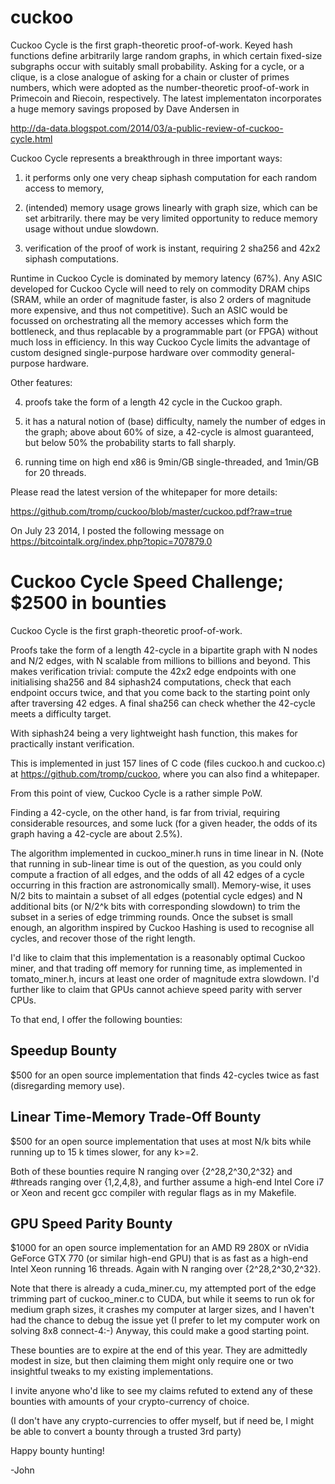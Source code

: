 cuckoo
======

Cuckoo Cycle is the first graph-theoretic proof-of-work.
Keyed hash functions define arbitrarily large random graphs,
in which certain fixed-size subgraphs occur with suitably small probability.
Asking for a cycle, or a clique, is a close analogue of asking for
a chain or cluster of primes numbers, which were adopted as the
number-theoretic proof-of-work in Primecoin and Riecoin, respectively.
The latest implementaton incorporates a huge memory savings proposed by Dave Andersen in

http://da-data.blogspot.com/2014/03/a-public-review-of-cuckoo-cycle.html


Cuckoo Cycle represents a breakthrough in three important ways:

1) it performs only one very cheap siphash computation for each random access to memory,

2) (intended) memory usage grows linearly with graph size, which can be set arbitrarily.
   there may be very limited opportunity to reduce memory usage without undue slowdown.

3) verification of the proof of work is instant, requiring 2 sha256 and 42x2 siphash computations.

Runtime in Cuckoo Cycle is dominated by memory latency (67%).
Any ASIC developed for Cuckoo Cycle will need to rely on commodity DRAM chips
(SRAM, while an order of magnitude faster, is also 2 orders of magnitude more expensive,
 and thus not competitive).
Such an ASIC would be focussed on orchestrating all the memory accesses which form the bottleneck,
and thus replacable by a programmable part (or FPGA) without much loss in efficiency.
In this way Cuckoo Cycle limits the advantage of custom designed single-purpose hardware
over commodity general-purpose hardware.

Other features:

4) proofs take the form of a length 42 cycle in the Cuckoo graph.

5) it has a natural notion of (base) difficulty, namely the number of edges in the graph;
   above about 60% of size, a 42-cycle is almost guaranteed, but below 50% the probability
   starts to fall sharply.

6) running time on high end x86 is 9min/GB single-threaded, and 1min/GB for 20 threads.

Please read the latest version of the whitepaper for more details:

https://github.com/tromp/cuckoo/blob/master/cuckoo.pdf?raw=true


On July 23 2014, I posted the following message on https://bitcointalk.org/index.php?topic=707879.0

Cuckoo Cycle Speed Challenge; $2500 in bounties
===============================================

Cuckoo Cycle is the first graph-theoretic proof-of-work.

Proofs take the form of a length 42-cycle in a bipartite graph
with N nodes and N/2 edges, with N scalable from millions to billions and beyond.
This makes verification trivial: compute the 42x2 edge endpoints
with one initialising sha256 and 84 siphash24 computations, check that
each endpoint occurs twice, and that you come back to the
starting point only after traversing 42 edges.
A final sha256 can check whether the 42-cycle meets a difficulty target.

With siphash24 being a very lightweight hash function, this makes for
practically instant verification.

This is implemented in just 157 lines of C code (files cuckoo.h and cuckoo.c) at
https://github.com/tromp/cuckoo, where you can also find a whitepaper.

From this point of view, Cuckoo Cycle is a rather simple PoW.

Finding a 42-cycle, on the other hand, is far from trivial,
requiring considerable resources, and some luck
(for a given header, the odds of its graph having a 42-cycle are about 2.5%).

The algorithm implemented in cuckoo_miner.h runs in time linear in N.
(Note that running in sub-linear time is out of the question, as you could
only compute a fraction of all edges, and the odds of all 42 edges of a cycle
occurring in this fraction are astronomically small).
Memory-wise, it uses N/2 bits to maintain a subset of all edges (potential cycle edges)
and N additional bits (or N/2^k bits with corresponding slowdown)
to trim the subset in a series of edge trimming rounds.
Once the subset is small enough, an algorithm inspired by Cuckoo Hashing
is used to recognise all cycles, and recover those of the right length.

I'd like to claim that this implementation is a reasonably optimal Cuckoo miner,
and that trading off memory for running time, as implemented in tomato_miner.h,
incurs at least one order of magnitude extra slowdown.
I'd further like to claim that GPUs cannot achieve speed parity with server CPUs.

To that end, I offer the following bounties:

Speedup Bounty
--------------
$500 for an open source implementation that finds 42-cycles twice as fast (disregarding memory use).

Linear Time-Memory Trade-Off Bounty
-----------------------------------
$500 for an open source implementation that uses at most N/k bits while running up to 15 k times slower,
for any k>=2.

Both of these bounties require N ranging over {2^28,2^30,2^32} and #threads ranging over {1,2,4,8},
and further assume a high-end Intel Core i7 or Xeon and recent gcc compiler with regular flags as in my Makefile.

GPU Speed Parity Bounty
-----------------------
$1000 for an open source implementation for an AMD R9 280X or nVidia GeForce GTX 770 (or similar high-end GPU)
that is as fast as a high-end Intel Xeon running 16 threads. Again with N ranging over {2^28,2^30,2^32}.

Note that there is already a cuda_miner.cu, my attempted port of the edge trimming part
of cuckoo_miner.c to CUDA, but while it seems to run ok for medium graph sizes,
it crashes my computer at larger sizes, and I haven't had the chance to debug the issue yet
(I prefer to let my computer work on solving 8x8 connect-4:-)
Anyway, this could make a good starting point.

These bounties are to expire at the end of this year. They are admittedly modest in size, but then
claiming them might only require one or two insightful tweaks to my existing implementations.

I invite anyone who'd like to see my claims refuted to extend any of these bounties
with amounts of your crypto-currency of choice.

(I don't have any crypto-currencies to offer myself, but if need be, I might be able to convert
a bounty through a trusted 3rd party)

Happy bounty hunting!

-John
